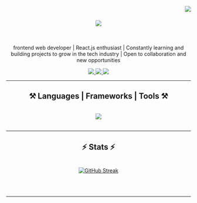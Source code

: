 <img align="right" src="https://visitor-badge.laobi.icu/badge?page_id=dorcasgold.dorcasgold" />

<h1 align="center">
    <img src="https://readme-typing-svg.herokuapp.com/?font=Righteous&size=35&center=true&vCenter=true&width=500&height=70&duration=4000&lines=Hi+There!+👋;+I'm+Dorcas;+a+front-end-web-developer" />
</h1>

<br/>

<div align="center">
    
frontend web developer | React.js enthusiast | Constantly learning and building projects to grow in the tech industry | Open to collaboration and new opportunities

</div>

<div align="center"> 
  <a href="mailto:odetayodorcas123@gmail.com">
    <img src="https://img.shields.io/badge/Gmail-333333?style=for-the-badge&logo=gmail&logoColor=red" />
  </a>
  <a href="https://www.linkedin.com/in/dorcas-odetayo/" target="_blank">
    <img src="https://img.shields.io/badge/LinkedIn-0077B5?style=for-the-badge&logo=linkedin&logoColor=white" target="_blank" />
  </a>
  <a href="https://github.com/dorcasgold" target="_blank">
     <img src="https://img.shields.io/badge/Portfolio-FF5722?style=for-the-badge&logo=todoist&logoColor=white" target="_blank" /> <!-- sqlite, safari, google-chrome are other good icon options -->
  </a>
</div>

 <hr/>
 
<h2 align="center">⚒️ Languages | Frameworks | Tools ⚒️</h2>
<br/>
<div align="center">
    <img src="https://skillicons.dev/icons?i=html,css,react,nextjs,bootstrap,javascript,vscode,git,github,figma," />
    <br>
</div>

<br/>
<hr/>

<h2 align="center">⚡ Stats ⚡</h2>
<br>
<div align=center>
    <a href="https://git.io/streak-stats"><img src="https://streak-stats.demolab.com?user=dorcasgold&theme=tokyonight&border_radius=6.5" alt="GitHub Streak" /></a>
<!--   <img width=390 src="https://github-readme-stats.vercel.app/api?username=dorcasgold&theme=tokyonight&show_icons=true&hide_border=true&count_private=true" alt="readme stats" />    -->
</div>

<br/><br/>

<hr/>
